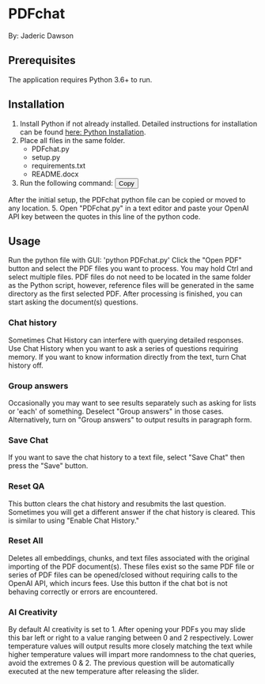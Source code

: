 # PDFchat
By: Jaderic Dawson

## Prerequisites
The application requires Python 3.6+ to run.

## Installation
1. Install Python if not already installed. Detailed instructions for installation can be found [here: Python Installation](https://python.org/installation).
2. Place all files in the same folder.
    - PDFchat.py
    - setup.py
    - requirements.txt
    - README.docx
3. Run the following command:
<button class="btn" data-clipboard-text="python PDFchat.py">Copy</button>

<script src="https://cdnjs.cloudflare.com/ajax/libs/clipboard.js/2.0.8/clipboard.min.js"></script>
<script>
    new ClipboardJS('.btn');
</script>
After the initial setup, the PDFchat python file can be copied or moved to any location.
5. Open "PDFchat.py" in a text editor and paste your OpenAI API key between the quotes in this line of the python code.

## Usage
Run the python file with GUI:
'python PDFchat.py'
Click the "Open PDF" button and select the PDF files you want to process. You may hold Ctrl and select multiple files. PDF files do not need to be located in the same folder as the Python script, however, reference files will be generated in the same directory as the first selected PDF.
After processing is finished, you can start asking the document(s) questions.

### Chat history
Sometimes Chat History can interfere with querying detailed responses. Use Chat History when you want to ask a series of questions requiring memory. If you want to know information directly from the text, turn Chat history off.

### Group answers
Occasionally you may want to see results separately such as asking for lists or 'each' of something. Deselect "Group answers" in those cases. Alternatively, turn on "Group answers" to output results in paragraph form.

### Save Chat
If you want to save the chat history to a text file, select "Save Chat" then press the "Save" button.

### Reset QA
This button clears the chat history and resubmits the last question. Sometimes you will get a different answer if the chat history is cleared. This is similar to using "Enable Chat History."

### Reset All
Deletes all embeddings, chunks, and text files associated with the original importing of the PDF document(s). These files exist so the same PDF file or series of PDF files can be opened/closed without requiring calls to the OpenAI API, which incurs fees. Use this button if the chat bot is not behaving correctly or errors are encountered.

### AI Creativity
By default AI creativity is set to 1. After opening your PDFs you may slide this bar left or right to a value ranging between 0 and 2 respectively. Lower temperature values will output results more closely matching the text while higher temperature values will impart more randomness to the chat queries, avoid the extremes 0 & 2. The previous question will be automatically executed at the new temperature after releasing the slider.

